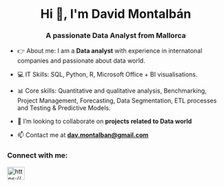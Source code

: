 <h1 align="center">Hi 👋, I'm David Montalbán</h1>
<h3 align="center">A passionate Data Analyst from Mallorca</h3>

 - 👉 About me: I am a **Data analyst** with experience in internatonal companies and passionate about data world.

 - 💻 IT Skills: SQL, Python, R, Microsoft Office + BI visualisations.

 - 📊 Core skills: Quantitative and qualitative analysis, Benchmarking, Project Management, Forecasting, Data Segmentation, ETL processes and Testing & Predictive Models.

 - 👯 I’m looking to collaborate on **projects related to Data world**

 - 📫 Contact me at **dav.montalban@gmail.com**

<h3 align="left">Connect with me:</h3>
<p align="left">
<a href="https://linkedin.com/in/david-montalb%c3%a1n-290584185/" target="blank"><img align="center" src="https://raw.githubusercontent.com/rahuldkjain/github-profile-readme-generator/master/src/images/icons/Social/linked-in-alt.svg" alt="https://www.linkedin.com/in/david-montalb%c3%a1n-290584185/" height="30" width="40" /></a>
</p>


